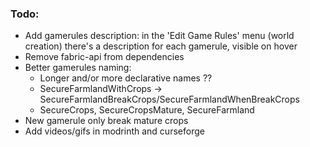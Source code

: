 ### Todo:
- Add gamerules description: in the 'Edit Game Rules' menu (world creation) there's a description for each gamerule, visible on hover
- Remove fabric-api from dependencies
- Better gamerules naming:
  - Longer and/or more declarative names ??
  - SecureFarmlandWithCrops -> SecureFarmlandBreakCrops/SecureFarmlandWhenBreakCrops
  - SecureCrops, SecureCropsMature, SecureFarmland
- New gamerule only break mature crops
- Add videos/gifs in modrinth and curseforge
